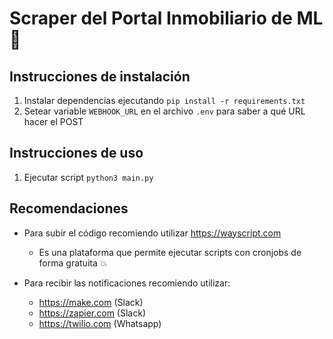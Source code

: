 # Scraper del Portal Inmobiliario de ML 🤖

## Instrucciones de instalación

1. Instalar dependencias ejecutando `pip install -r requirements.txt`
2. Setear variable `WEBHOOK_URL` en el archivo `.env` para saber a qué URL hacer el POST

## Instrucciones de uso

1. Ejecutar script `python3 main.py`

## Recomendaciones

- Para subir el código recomiendo utilizar https://wayscript.com
  - Es una plataforma que permite ejecutar scripts con cronjobs de forma gratuita :boom:

- Para recibir las notificaciones recomiendo utilizar:
  - https://make.com (Slack)
  - https://zapier.com (Slack)
  - https://twilio.com (Whatsapp)
